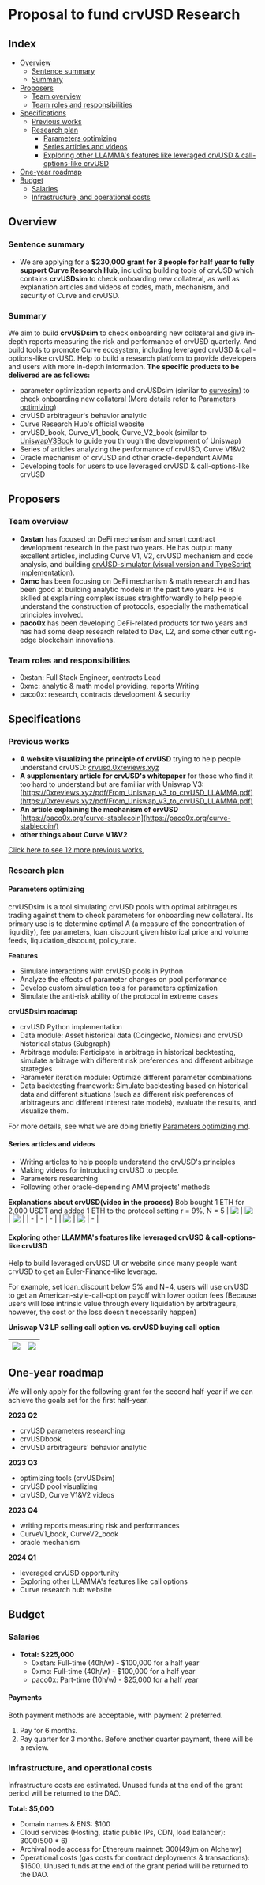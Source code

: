 # Proposal to fund crvUSD Research

## Index

- [Overview](#Overview)
  - [Sentence summary](#sentence-summary)
  - [Summary](#Summary)
- [Proposers](#Proposers)
  - [Team overview](#Team-overview)
  - [Team roles and responsibilities](#Team-roles-and-responsibilities)
- [Specifications](#Specifications)
  - [Previous works](#Previous-works)
  - [Research plan](#Research-plan)
    - [Parameters optimizing](#Parameters-optimizing)
    - [Series articles and videos](#Series-articles-and-videos)
    - [Exploring other LLAMMA's features like leveraged crvUSD & call-options-like crvUSD](#Exploring-other-LLAMMA's-features-like-leveraged-crvUSD-&-call-options-like-crvUSD)
- [One-year roadmap](#One-year-roadmap)
- [Budget](#Budget)
  - [Salaries](#Salaries)
  - [Infrastructure, and operational costs](#Infrastructure%2C-and-operational-costs)

## Overview

### Sentence summary

- We are applying for a **$230,000 grant for 3 people for half year to fully support Curve Research Hub,** including building tools of crvUSD which contains **crvUSDsim** to check onboarding new collateral, as well as explanation articles and videos of codes, math, mechanism, and security of Curve and crvUSD.

### Summary

We aim to build **crvUSDsim** to check onboarding new collateral and give in-depth reports measuring the risk and performance of crvUSD quarterly. And build tools to promote Curve ecosystem, including leveraged crvUSD & call-options-like crvUSD. Help to build a research platform to provide developers and users with more in-depth information.
**The specific products to be delivered are as follows:**

- parameter optimization reports and crvUSDsim (similar to [curvesim](https://github.com/curveresearch/curvesim)) to check onboarding new collateral (More details refer to [Parameters optimizing](#Parameters-optimizing))
- crvUSD arbitrageur's behavior analytic
- Curve Research Hub's official website
- crvUSD_book, Curve_V1_book, Curve_V2_book (similar to [UniswapV3Book](https://uniswapv3book.com/) to guide you through the development of Uniswap)
- Series of articles analyzing the performance of crvUSD, Curve V1&V2
- Oracle mechanism of crvUSD and other oracle-dependent AMMs
- Developing tools for users to use leveraged crvUSD & call-options-like crvUSD

## Proposers

### Team overview

- **0xstan** has focused on DeFi mechanism and smart contract development research in the past two years. He has output many excellent articles, including Curve V1, V2, crvUSD mechanism and code analysis, and building [crvUSD-simulator (visual version and TypeScript implementation)](https://crvusd.0xreviews.xyz/).
- **0xmc** has been focusing on DeFi mechanism & math research and has been good at building analytic models in the past two years. He is skilled at explaining complex issues straightforwardly to help people understand the construction of protocols, especially the mathematical principles involved.
- **paco0x** has been developing DeFi-related products for two years and has had some deep research related to Dex, L2, and some other cutting-edge blockchain innovations.

### Team roles and responsibilities

- 0xstan: Full Stack Engineer, contracts Lead
- 0xmc: analytic & math model providing, reports Writing
- paco0x: research, contracts development & security

## Specifications

### Previous works

- **A website visualizing the principle of crvUSD** trying to help people understand crvUSD: [crvusd.0xreviews.xyz](https://crvusd.0xreviews.xyz/)
- **A supplementary article for crvUSD's whitepaper** for those who find it too hard to understand but are familiar with Uniswap V3: [https://0xreviews.xyz/pdf/From_Uniswap_v3_to_crvUSD_LLAMMA.pdf](https://0xreviews.xyz/pdf/From_Uniswap_v3_to_crvUSD_LLAMMA.pdf)
- **An article explaining the mechanism of crvUSD** [https://paco0x.org/curve-stablecoin](https://paco0x.org/curve-stablecoin/)
- **other things about Curve V1&V2**

[Click here to see 12 more previous works.](./PreviousWork.md)

### Research plan

#### Parameters optimizing

crvUSDsim is a tool simulating crvUSD pools with optimal arbitrageurs trading against them to check parameters for onboarding new collateral. Its primary use is to determine optimal A (a measure of the concentration of liquidity), fee parameters, loan_discount given historical price and volume feeds, liquidation_discount, policy_rate.

**Features**

- Simulate interactions with crvUSD pools in Python
- Analyze the effects of parameter changes on pool performance
- Develop custom simulation tools for parameters optimization
- Simulate the anti-risk ability of the protocol in extreme cases

**crvUSDsim roadmap**

- crvUSD Python implementation
- Data module: Asset historical data (Coingecko, Nomics) and crvUSD historical status (Subgraph)
- Arbitrage module: Participate in arbitrage in historical backtesting, simulate arbitrage with different risk preferences and different arbitrage strategies
- Parameter iteration module: Optimize different parameter combinations
- Data backtesting framework:
  Simulate backtesting based on historical data and different situations (such as different risk preferences of arbitrageurs and different interest rate models), evaluate the results, and visualize them.

For more details, see what we are doing briefly [Parameters optimizing.md](./ParameterOptimizing.md).

#### Series articles and videos

- Writing articles to help people understand the crvUSD's principles
- Making videos for introducing crvUSD to people.
- Parameters researching
- Following other oracle-depending AMM projects' methods

**Explanations about crvUSD(video in the process)**
Bob bought 1 ETH for 2,000 USDT and added 1 ETH to the protocol setting r = 9%, N = 5
| <a href="./img/01-deposit-liquidity.png"><img align="top" src="./img/01-deposit-liquidity.png" /></a> | <a href="./img/02-price-down-in.png"><img align="top" src="./img/02-price-down-in.png" /></a> | <a href="./img/03-price-down-out.png"><img align="top" src="./img/03-price-down-out.png" /></a> |
| - | - | - |
| <a href="./img/04-price-up-in.png"><img align="top" src="./img/04-price-up-in.png" /></a> | <a href="./img/05-price-up-out.png"><img align="top" src="./img/05-price-up-out.png" /></a> | - |

#### Exploring other LLAMMA's features like leveraged crvUSD & call-options-like crvUSD

Help to build leveraged crvUSD UI or website since many people want crvUSD to get an Euler-Finance-like leverage.

For example, set loan_discount below 5% and N=4, users will use crvUSD to get an American-style-call-option payoff with lower option fees (Because users will lose intrinsic value through every liquidation by arbitrageurs, however, the cost or the loss doesn't necessarily happen)

**Uniswap V3 LP selling call option vs. crvUSD buying call option**

| <a href="./img/figure-03.png"><img align="top" src="./img/figure-03.png" /></a> | <a href="./img/figure-04.png"><img align="top" src="./img/figure-04.png" /></a> |
| ------------------------------------------------------------------------------- | ------------------------------------------------------------------------------- |

## One-year roadmap

We will only apply for the following grant for the second half-year if we can achieve the goals set for the first half-year.

**2023 Q2**

- crvUSD parameters researching
- crvUSDbook
- crvUSD arbitrageurs' behavior analytic

**2023 Q3**

- optimizing tools (crvUSDsim)
- crvUSD pool visualizing
- crvUSD, Curve V1&V2 videos

**2023 Q4**

- writing reports measuring risk and performances
- CurveV1_book, CurveV2_book
- oracle mechanism

**2024 Q1**

- leveraged crvUSD opportunity
- Exploring other LLAMMA's features like call options
- Curve research hub website

## Budget

### Salaries

- **Total: $225,000**
  - 0xstan: Full-time (40h/w) - $100,000 for a half year
  - 0xmc: Full-time (40h/w) - $100,000 for a half year
  - paco0x: Part-time (10h/w) - $25,000 for a half year

#### Payments

Both payment methods are acceptable, with payment 2 preferred.

1. Pay for 6 months.
2. Pay quarter for 3 months. Before another quarter payment, there will be a review.

### Infrastructure, and operational costs

Infrastructure costs are estimated. Unused funds at the end of the grant period will be returned to the DAO.

**Total: $5,000**

- Domain names & ENS: $100
- Cloud services (Hosting, static public IPs, CDN, load balancer): $3000 ($500 \* 6)
- Archival node access for Ethereum mainnet: $300 ($49/m on Alchemy)
- Operational costs (gas costs for contract deployments & transactions): $1600.
  Unused funds at the end of the grant period will be returned to the DAO.
